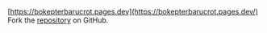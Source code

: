 [https://bokepterbarucrot.pages.dev](https://bokepterbarucrot.pages.dev/)
Fork the [repository](https://github.com/infoistri) on GitHub.